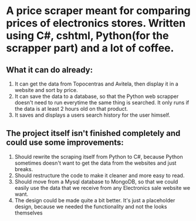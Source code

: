 # A price scraper meant for comparing prices of electronics stores. Written using C#, cshtml, Python(for the scrapper part) and a lot of coffee.


## What it can do already:

1. It can get the data from Topocentras and Avitela, then display it in a website and sort by price.
2. It can save the data to a database, so that the Python web scrapper doesn't need to run everytime the same thing is searched. It only runs if the data is at least 2 hours old on that product.
3. It saves and displays a users search history for the user himself.

## The project itself isn't finished completely and could use some improvements:

1. Should rewrite the scraping itself from Python to C#, because Python sometimes doesn't want to get the data from the websites and just breaks.
2. Should restructure the code to make it cleaner and more easy to read.
3. Should move from a Mysql database to MongoDB, so that we could easily use the data that we receive from any Electronics sale website we want.
4. The design could be made quite a bit better. It's just a placeholder design, because we needed the functionality and not the looks themselves
